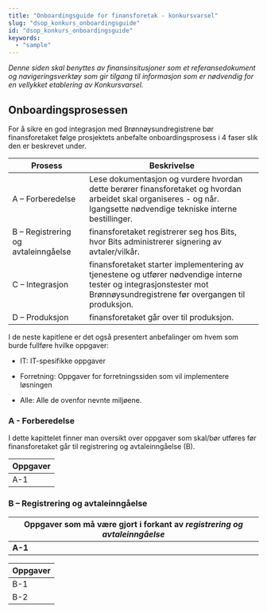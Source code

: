 ```yaml
---
title: "Onboardingsguide for finansforetak - konkursvarsel"
slug: "dsop_konkurs_onboardingsguide"
id: "dsop_konkurs_onboardingsguide"
keywords:
  - "sample"
---
```


*Denne siden skal benyttes av finansinsitusjoner som et referansedokument og navigeringsverktøy som gir tilgang til informasjon som er nødvendig for en vellykket etablering av Konkursvarsel.*

## Onboardingsprosessen 

For å sikre en god integrasjon med Brønnøysundregistrene bør finansforetaket følge prosjektets anbefalte onboardingsprosess i 4 faser slik den er beskrevet under.  


| Prosess                             | Beskrivelse                                                                                                                                                              |
|-------------------------------------|--------------------------------------------------------------------------------------------------------------------------------------------------------------------------|
| A – Forberedelse                    | Lese dokumentasjon og vurdere hvordan dette berører finansforetaket og hvordan arbeidet skal organiseres - og når. Igangsette nødvendige tekniske interne bestillinger.  |
| B – Registrering og avtaleinngåelse | finansforetaket registrerer seg hos Bits, hvor Bits administrerer signering av avtaler/vilkår.                                                                           |
| C – Integrasjon                     | finansforetaket starter implementering av tjenestene og utfører nødvendige interne tester og integrasjonstester mot Brønnøysundregistrene før overgangen til produksjon. |
| D – Produksjon                      | finansforetaket går over til produksjon.                                                                                                                                 |


I de neste kapitlene er det også presentert anbefalinger om hvem som burde fullføre hvilke oppgaver:  

* IT: IT-spesifikke oppgaver 

* Forretning: Oppgaver for forretningssiden som vil implementere løsningen 

* Alle: Alle de ovenfor nevnte miljøene.

### A - Forberedelse

I dette kapittelet finner man oversikt over oppgaver som skal/bør utføres før finansforetaket går til registrering og avtaleinngåelse (B).
 

| Oppgaver          |
|------------------|
|A-1             | Gå gjennom presentasjon av Konkursbehandling for å forstå hva løsningen kan bety for finansforetaket og hva som må til for å lykkes (Alle)    | Se presentasjon [«Introduksjon Konkursbehandling»](https:/dokumentasjon.dsop.no/assets/presentasjon_konkurs.pdf). |


	
### B – Registrering og avtaleinngåelse


| Oppgaver som må være gjort i forkant av *registrering og avtaleinngåelse*         |
|------------------|
| **A-1** |

| Oppgaver          |
|------------------|
| B-1 | **Registrering for Kontrollinformasjon og Konkursbehandling** <br >  Last ned [Registreringsskjema her](/assets/Registrering_Hoved_Kontroll_Fellesstandard.docx).
| B-2 | **Virksomhetssertifikat for test og produksjon** <br > - [Buypass](https:/www.buypass.no/produkter/virksomhetssertifikat-esegl#oversikt-VID) <br > <br > - [API-spesifikasjon Konkursvarsel Swagger](https:/bitsnorge.github.io/dsop-konkursvarsel-api) <br > <br > Finansforetaket er da i produksjon. 


